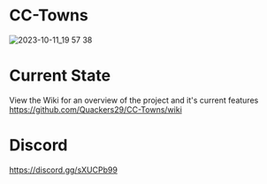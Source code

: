# CC-Towns
![2023-10-11_19 57 38](https://github.com/Quackers29/CC-Towns/assets/11053436/10cdbb2f-fdda-4f29-a7a4-6d07c8116f14)


# Current State
  View the Wiki for an overview of the project and it's current features
  https://github.com/Quackers29/CC-Towns/wiki


# Discord

https://discord.gg/sXUCPb99
